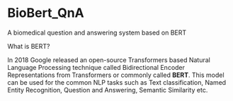 # BioBert_QnA
A biomedical question and answering system based on BERT

What is BERT?

In 2018 Google released an open-source Transformers based Natural Language Processing technique called Bidirectional Encoder Representations from Transformers
or commonly called <b>BERT</b>. This model can be used for the common NLP tasks such as Text classification, Named Entity Recognition, Question and Answering, 
Semantic Similarity etc. 
